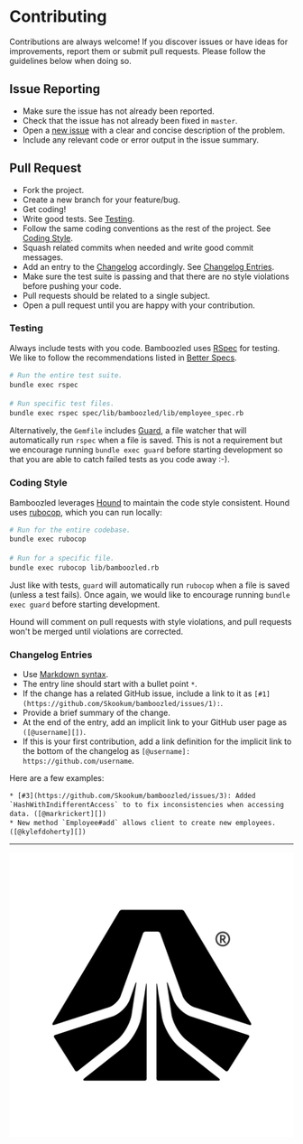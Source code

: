 # Contributing

Contributions are always welcome! If you discover issues or have ideas for
improvements, report them or submit pull requests. Please follow the guidelines
below when doing so.

## Issue Reporting

* Make sure the issue has not already been reported.
* Check that the issue has not already been fixed in `master`.
* Open a [new issue](https://github.com/Skookum/bamboozled/issues/new) with a
  clear and concise description of the problem.
* Include any relevant code or error output in the issue summary.

## Pull Request

* Fork the project.
* Create a new branch for your feature/bug.
* Get coding!
* Write good tests. See [Testing](#testing).
* Follow the same coding conventions as the rest of the project. See [Coding Style](#coding-style).
* Squash related commits when needed and write good commit messages.
* Add an entry to the [Changelog](CHANGELOG.md) accordingly. See [Changelog Entries](#changelog-entries).
* Make sure the test suite is passing and that there are no style violations
  before pushing your code.
* Pull requests should be related to a single subject.
* Open a pull request until you are happy with your contribution.

### Testing

Always include tests with you code. Bamboozled uses [RSpec](https://github.com/rspec/rspec)
for testing. We like to follow the recommendations listed in [Better Specs](http://betterspecs.org/).

```sh
# Run the entire test suite.
bundle exec rspec

# Run specific test files.
bundle exec rspec spec/lib/bamboozled/lib/employee_spec.rb
```

Alternatively, the `Gemfile` includes [Guard](https://github.com/guard/guard), a
file watcher that will automatically run `rspec` when a file is saved. This is
not a requirement but we encourage running `bundle exec guard` before starting
development so that you are able to catch failed tests as you code away :-).

### Coding Style

Bamboozled leverages [Hound](https://houndci.com/) to maintain the code style
consistent. Hound uses [rubocop](https://github.com/bbatsov/rubocop), which you
can run locally:

```sh
# Run for the entire codebase.
bundle exec rubocop

# Run for a specific file.
bundle exec rubocop lib/bamboozled.rb
```

Just like with tests, `guard` will automatically run `rubocop` when a file is
saved (unless a test fails). Once again, we would like to encourage running
`bundle exec guard` before starting development.

Hound will comment on pull requests with style violations, and pull requests
won't be merged until violations are corrected.

### Changelog Entries

* Use [Markdown syntax](http://daringfireball.net/projects/markdown/syntax).
* The entry line should start with a bullet point `*`.
* If the change has a related GitHub issue, include a link to it as
  `[#1](https://github.com/Skookum/bamboozled/issues/1):`.
* Provide a brief summary of the change.
* At the end of the entry, add an implicit link to your GitHub user page as `([@username][])`.
* If this is your first contribution, add a link definition for the implicit
  link to the bottom of the changelog as `[@username]:
  https://github.com/username`.

Here are a few examples:

```
* [#3](https://github.com/Skookum/bamboozled/issues/3): Added `HashWithIndifferentAccess` to to fix inconsistencies when accessing data. ([@markrickert][])
* New method `Employee#add` allows client to create new employees. ([@kylefdoherty][])
```

---

<p align="center">
  <img src="logos/skookum_mark_black.svg" alt="Skookum" />
</p>

